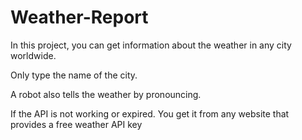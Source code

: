 # Weather-Report
In this project, you can get information about the weather in any city worldwide. 

Only type the name of the city.

A robot also tells the weather by pronouncing.

If the API is not working or expired. You get it from any website that provides a free weather API key
